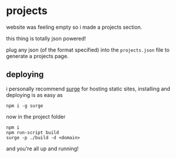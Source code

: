 # projects
website was feeling empty so i made a projects section.

this thing is totally json powered! 

plug any json (of the format specified) into the `projects.json` file to generate a projects page.

## deploying

i personally recommend [surge](http://surge.sh) for hosting static sites, installing and deploying is as easy as

```
npm i -g surge
```
now in the project folder
```
npm i
npm run-script build
surge -p ./build -d <domain>
```

and you're all up and running!